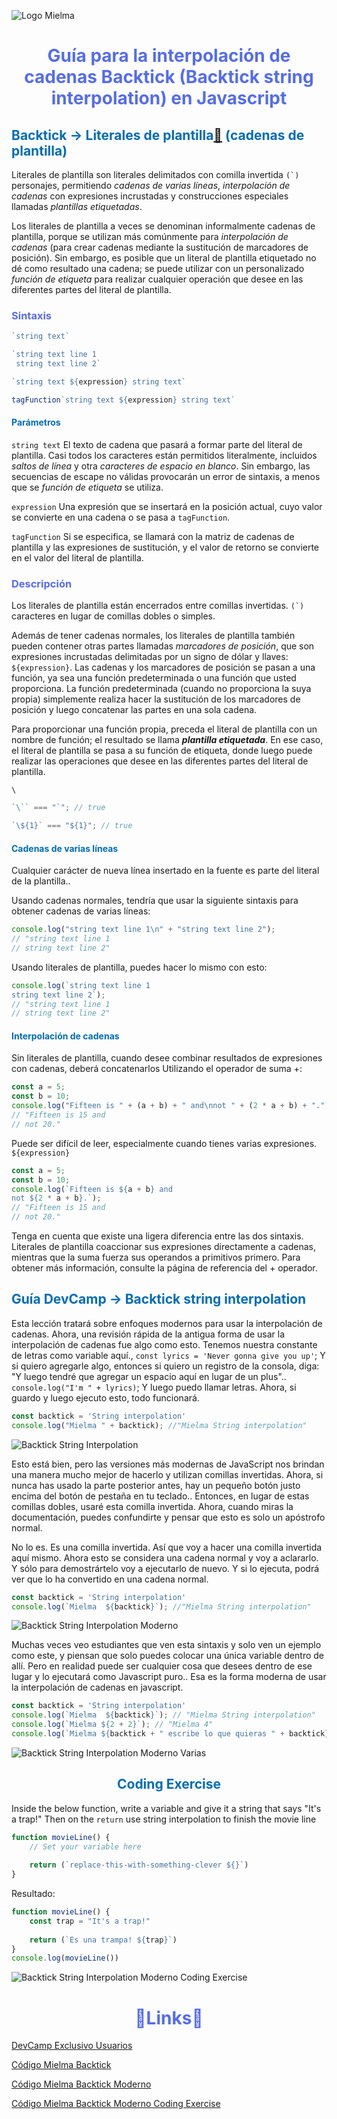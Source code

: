 ![Logo Mielma](image/Logo_Encabezado.png)

# <center><b><font color="#556CEE">Guía para la interpolación de cadenas Backtick (Backtick string interpolation) en Javascript</font></b>
## <b><font color="#006cb5">Backtick → Literales de plantilla[🔗][Bactick Literales de plantilla] (cadenas de plantilla) </font></b>
Literales de plantilla son literales delimitados con comilla invertida ```(`)``` personajes, permitiendo *cadenas de varias líneas*, *interpolación de cadenas* con expresiones incrustadas y construcciones especiales llamadas *plantillas etiquetadas*.

Los literales de plantilla a veces se denominan informalmente cadenas de plantilla, porque se utilizan más comúnmente para *interpolación de cadenas* (para crear cadenas mediante la sustitución de marcadores de posición). Sin embargo, es posible que un literal de plantilla etiquetado no dé como resultado una cadena; se puede utilizar con un personalizado *función de etiqueta* para realizar cualquier operación que desee en las diferentes partes del literal de plantilla.

### <font color="#556CEE">Sintaxis</font>
```js
`string text`

`string text line 1
 string text line 2`

`string text ${expression} string text`

tagFunction`string text ${expression} string text`
```

#### <font color="#006cb5">Parámetros</font>
`string text`
El texto de cadena que pasará a formar parte del literal de plantilla. Casi todos los caracteres están permitidos literalmente, incluidos *saltos de línea* y otra *caracteres de espacio en blanco*. Sin embargo, las secuencias de escape no válidas provocarán un error de sintaxis, a menos que se *función de etiqueta* se utiliza.

`expression`
Una expresión que se insertará en la posición actual, cuyo valor se convierte en una cadena o se pasa a `tagFunction`.

`tagFunction`
Si se especifica, se llamará con la matriz de cadenas de plantilla y las expresiones de sustitución, y el valor de retorno se convierte en el valor del literal de plantilla.

### <font color="#556CEE">Descripción</font>
Los literales de plantilla están encerrados entre comillas invertidas. ```(`)``` caracteres en lugar de comillas dobles o simples.

Además de tener cadenas normales, los literales de plantilla también pueden contener otras partes llamadas *marcadores de posición*, que son expresiones incrustadas delimitadas por un signo de dólar y llaves: `${expression}`. Las cadenas y los marcadores de posición se pasan a una función, ya sea una función predeterminada o una función que usted proporciona. La función predeterminada (cuando no proporciona la suya propia) simplemente realiza hacer la sustitución de los marcadores de posición y luego concatenar las partes en una sola cadena.

Para proporcionar una función propia, preceda el literal de plantilla con un nombre de función; el resultado se llama ***plantilla etiquetada***. En ese caso, el literal de plantilla se pasa a su función de etiqueta, donde luego puede realizar las operaciones que desee en las diferentes partes del literal de plantilla.

`\`

```js
`\`` === "`"; // true

`\${1}` === "${1}"; // true

```
#### <font color="#006cb5">Cadenas de varias líneas</font>

Cualquier carácter de nueva línea insertado en la fuente es parte del literal de la plantilla..

Usando cadenas normales, tendría que usar la siguiente sintaxis para obtener cadenas de varias líneas:
```js
console.log("string text line 1\n" + "string text line 2");
// "string text line 1
// string text line 2"
```
Usando literales de plantilla, puedes hacer lo mismo con esto:

```js
console.log(`string text line 1
string text line 2`);
// "string text line 1
// string text line 2"
```
#### <font color="#006cb5">Interpolación de cadenas</font>
Sin literales de plantilla, cuando desee combinar resultados de expresiones con cadenas, deberá concatenarlos Utilizando el operador de suma +:
```js
const a = 5;
const b = 10;
console.log("Fifteen is " + (a + b) + " and\nnot " + (2 * a + b) + ".");
// "Fifteen is 15 and
// not 20."
```
Puede ser difícil de leer, especialmente cuando tienes varias expresiones.
`${expression}`
```js
const a = 5;
const b = 10;
console.log(`Fifteen is ${a + b} and
not ${2 * a + b}.`);
// "Fifteen is 15 and
// not 20."
```
Tenga en cuenta que existe una ligera diferencia entre las dos sintaxis. Literales de plantilla coaccionar sus expresiones directamente a cadenas, mientras que la suma fuerza sus operandos a primitivos primero. Para obtener más información, consulte la página de referencia del + operador.


## <b><font color="#006cb5">Guía DevCamp → Backtick string interpolation</font></b>
Esta lección tratará sobre enfoques modernos para usar la interpolación de cadenas.
Ahora, una revisión rápida de la antigua forma de usar la interpolación de cadenas fue algo como esto. Tenemos nuestra constante de letras como variable aquí., `const lyrics = 'Never gonna give you up'`; Y si quiero agregarle algo, entonces si quiero un registro de la consola, diga: "Y luego tendré que agregar un espacio aquí en lugar de un plus"..
`console.log("I'm " + lyrics)`;
Y luego puedo llamar letras. Ahora, si guardo y luego ejecuto esto, todo funcionará.
```js
const backtick = 'String interpolation'
console.log("Mielma " + backtick); //"Mielma String interpolation"
```
![Backtick String Interpolation][Backtick String Interpolation]

Esto está bien, pero las versiones más modernas de JavaScript nos brindan una manera mucho mejor de hacerlo y utilizan comillas invertidas. Ahora, si nunca has usado la parte posterior antes, hay un pequeño botón justo encima del botón de pestaña en tu teclado..
Entonces, en lugar de estas comillas dobles, usaré esta comilla invertida. Ahora, cuando miras la documentación, puedes confundirte y pensar que esto es solo un apóstrofo normal.

No lo es. Es una comilla invertida. Así que voy a hacer una comilla invertida aquí mismo. Ahora esto se considera una cadena normal y voy a aclararlo. Y sólo para demostrártelo voy a ejecutarlo de nuevo. Y si lo ejecuta, podrá ver que lo ha convertido en una cadena normal.
```js
const backtick = 'String interpolation'
console.log(`Mielma  ${backtick}`); //"Mielma String interpolation"
```
![Backtick String Interpolation Moderno][Backtick String Interpolation Moderno]

Muchas veces veo estudiantes que ven esta sintaxis y solo ven un ejemplo como este, y piensan que solo puedes colocar una única variable dentro de allí. Pero en realidad puede ser cualquier cosa que desees dentro de ese lugar y lo ejecutará como Javascript puro..
Esa es la forma moderna de usar la interpolación de cadenas en javascript.
```js
const backtick = 'String interpolation'
console.log(`Mielma  ${backtick}`); // "Mielma String interpolation"
console.log(`Mielma ${2 + 2}`); // "Mielma 4"
console.log(`Mielma ${backtick + " escribe lo que quieras " + backtick}`); // "Mielma String interpolation escribe lo que quieras String interpolation"
```
![Backtick String Interpolation Moderno Varias][Backtick String Interpolation Moderno Varias]




## <center><b><font color="#006cb5">Coding Exercise</font></b>
Inside the below function, write a variable and give it a string that says "It's a trap!" Then on the `return` use string interpolation to finish the movie line
```js
function movieLine() {
    // Set your variable here
    
    return (`replace-this-with-something-clever ${}`)
}
```
Resultado:
```js
function movieLine() {
    const trap = "It's a trap!"
    
    return (`Es una trampa! ${trap}`)
}
console.log(movieLine())
```
![Backtick String Interpolation Moderno Coding Exercise][Backtick String Interpolation Moderno Coding Exercise]

# <center><b><font color="#556CEE">🔗Links🔗</font></b>

[DevCamp Exclusivo Usuarios](https://basque.devcamp.com/pt-full-stack-development-javascript-python-react/guide/guide-backtick-string-interpolation-javascript)  



[Código Mielma Backtick](https://codepen.io/ElizabethMaranon/pen/wvbyRGE)

[Código Mielma Backtick Moderno](https://codepen.io/ElizabethMaranon/pen/vYwdvgW)

[Código Mielma Backtick Moderno Coding Exercise](https://codepen.io/ElizabethMaranon/pen/NWVyeym)



<!-- Ordenar enlaces -->

[Backtick String Interpolation]: image/Backtick_string_interpolation.png

[Backtick String Interpolation Moderno]: image/Backtick_string_interpolation_moderno.png

[Backtick String Interpolation Moderno Varias]: image/Backtick_string_interpolation_moderno_varias.png

[Backtick String Interpolation Moderno Coding Exercise]: image/Backtick_String_Interpolation_Moderno_Coding_Exercise.png

[Bactick Literales de plantilla]: https://developer.mozilla.org/en-US/docs/Web/JavaScript/Reference/Template_literals#syntax